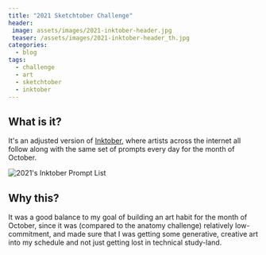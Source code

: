 ```yaml
---
title: "2021 Sketchtober Challenge"
header:
 image: assets/images/2021-inktober-header.jpg
 teaser: /assets/images/2021-inktober-header_th.jpg
categories:
  - blog
tags:
  - challenge
  - art
  - sketchtober
  - inktober
---
```

## What is it?

It's an adjusted version of [Inktober](https://inktober.com/rules), where artists across the internet all follow along with the same set of prompts every day for the month of October. 

![2021's Inktober Prompt List](https://images.squarespace-cdn.com/content/v1/5af1bd791aef1d143f85e67e/1630514938634-AV462LC7KADF4E34GAF7/2021promptlist.jpg?format=1000w)

## Why this?
It was a good balance to my goal of building an art habit for the month of October, since it was (compared to the anatomy challenge) relatively low-commitment, and made sure that I was getting some generative, creative art into my schedule and not just getting lost in technical study-land. 